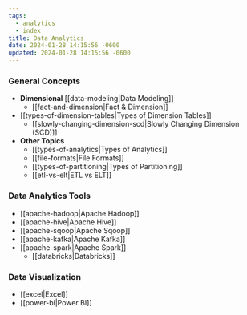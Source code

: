 ```yaml
---
tags:
  - analytics
  - index
title: Data Analytics
date: 2024-01-28 14:15:56 -0600
updated: 2024-01-28 14:15:56 -0600
---
```


### General Concepts

* **Dimensional** [[data-modeling|Data Modeling]]
	* [[fact-and-dimension|Fact & Dimension]]
* [[types-of-dimension-tables|Types of Dimension Tables]]
	* [[slowly-changing-dimension-scd|Slowly Changing Dimension (SCD)]]
* **Other Topics**
	* [[types-of-analytics|Types of Analytics]]
	* [[file-formats|File Formats]]
	* [[types-of-partitioning|Types of Partitioning]]
	* [[etl-vs-elt|ETL vs ELT]]

### Data Analytics Tools

* [[apache-hadoop|Apache Hadoop]]
* [[apache-hive|Apache Hive]]
* [[apache-sqoop|Apache Sqoop]]
* [[apache-kafka|Apache Kafka]]
* [[apache-spark|Apache Spark]]
	* [[databricks|Databricks]]

### Data Visualization

* [[excel|Excel]]
* [[power-bi|Power BI]]
